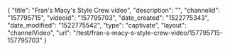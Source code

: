 {
    "title": "Fran's Macy's Style Crew video",
    "description": "",
    "channelid": "157795715",
    "videoid": "157795703",
    "date_created": "1522775343",
    "date_modified": "1522775542",
    "type": "captivate",
    "layout": "channelVideo",
    "url": "\/test\/fran-s-macy-s-style-crew-video\/157795715-157795703"
}
